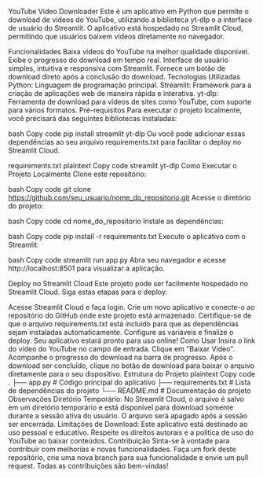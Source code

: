 YouTube Video Downloader
Este é um aplicativo em Python que permite o download de vídeos do YouTube, utilizando a biblioteca yt-dlp e a interface de usuário do Streamlit. O aplicativo está hospedado no Streamlit Cloud, permitindo que usuários baixem vídeos diretamente no navegador.

Funcionalidades
Baixa vídeos do YouTube na melhor qualidade disponível.
Exibe o progresso do download em tempo real.
Interface de usuário simples, intuitiva e responsiva com Streamlit.
Fornece um botão de download direto após a conclusão do download.
Tecnologias Utilizadas
Python: Linguagem de programação principal.
Streamlit: Framework para a criação de aplicações web de maneira rápida e interativa.
yt-dlp: Ferramenta de download para vídeos de sites como YouTube, com suporte para vários formatos.
Pré-requisitos
Para executar o projeto localmente, você precisará das seguintes bibliotecas instaladas:

bash
Copy code
pip install streamlit yt-dlp
Ou você pode adicionar essas dependências ao seu arquivo requirements.txt para facilitar o deploy no Streamlit Cloud.

requirements.txt
plaintext
Copy code
streamlit
yt-dlp
Como Executar o Projeto Localmente
Clone este repositório:

bash
Copy code
git clone https://github.com/seu_usuario/nome_do_repositorio.git
Acesse o diretório do projeto:

bash
Copy code
cd nome_do_repositorio
Instale as dependências:

bash
Copy code
pip install -r requirements.txt
Execute o aplicativo com o Streamlit:

bash
Copy code
streamlit run app.py
Abra seu navegador e acesse http://localhost:8501 para visualizar a aplicação.

Deploy no Streamlit Cloud
Este projeto pode ser facilmente hospedado no Streamlit Cloud. Siga estas etapas para o deploy:

Acesse Streamlit Cloud e faça login.
Crie um novo aplicativo e conecte-o ao repositório do GitHub onde este projeto está armazenado.
Certifique-se de que o arquivo requirements.txt está incluído para que as dependências sejam instaladas automaticamente.
Configure as variáveis e finalize o deploy. Seu aplicativo estará pronto para uso online!
Como Usar
Insira o link do vídeo do YouTube no campo de entrada.
Clique em "Baixar Vídeo".
Acompanhe o progresso do download na barra de progresso.
Após o download ser concluído, clique no botão de download para baixar o arquivo diretamente para o seu dispositivo.
Estrutura do Projeto
plaintext
Copy code
.
├── app.py               # Código principal do aplicativo
├── requirements.txt     # Lista de dependências do projeto
└── README.md            # Documentação do projeto
Observações
Diretório Temporário: No Streamlit Cloud, o arquivo é salvo em um diretório temporário e está disponível para download somente durante a sessão ativa do usuário. O arquivo será apagado após a sessão ser encerrada.
Limitações de Download: Este aplicativo está destinado ao uso pessoal e educativo. Respeite os direitos autorais e a política de uso do YouTube ao baixar conteúdos.
Contribuição
Sinta-se à vontade para contribuir com melhorias e novas funcionalidades. Faça um fork deste repositório, crie uma nova branch para sua funcionalidade e envie um pull request. Todas as contribuições são bem-vindas!